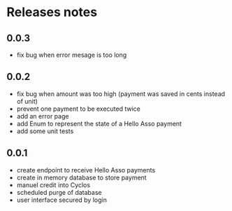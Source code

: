 # Releases notes

## 0.0.3
* fix bug when error mesage is too long

## 0.0.2
* fix bug when amount was too high (payment was saved in cents instead of unit)
* prevent one payment to be executed twice
* add an error page
* add Enum to represent the state of a Hello Asso payment
* add some unit tests

## 0.0.1
* create endpoint to receive Hello Asso payments
* create in memory database to store payment
* manuel credit into Cyclos
* scheduled purge of database
* user interface secured by login